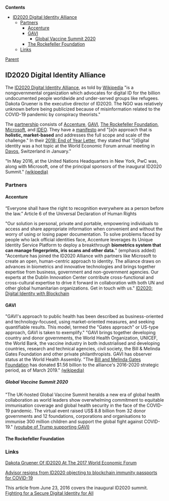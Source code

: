 <!-- START doctoc generated TOC please keep comment here to allow auto update -->
<!-- DON'T EDIT THIS SECTION, INSTEAD RE-RUN doctoc TO UPDATE -->
**Contents**

- [ID2020 Digital Identity Alliance](#id2020-digital-identity-alliance)
  - [Partners](#partners)
    - [Accenture](#accenture)
    - [GAVI](#gavi)
      - [Global Vaccine Summit 2020](#global-vaccine-summit-2020)
    - [The Rockefeller Foundation](#the-rockefeller-foundation)
  - [Links](#links)

<!-- END doctoc generated TOC please keep comment here to allow auto update -->

[Parent](#pages/blog/cv19/index)

## ID2020 Digital Identity Alliance

The [ID2020 Digital Identity Alliance](https://id2020.org/), as told by [Wikipedia](https://en.wikipedia.org/wiki/ID2020) "is a nongovernmental organization 
which advocates for digital ID for the billion undocumented people worldwide 
and under-served groups like refugees. Dakota Gruener is the executive director 
of ID2020. The NGO was relatively unknown before being publicized because of 
misinformation related to the COVID-19 pandemic by conspiracy theorists."

The [partnership](https://id2020.org/alliance) consists of 
[Accenture](https://en.wikipedia.org/wiki/Accenture), 
[GAVI](https://en.wikipedia.org/wiki/GAVI), 
[The Rockefeller Foundation](https://en.wikipedia.org/wiki/Rockefeller_Foundation), 
[Microsoft](https://en.wikipedia.org/wiki/Microsoft), 
and [IDEO](https://en.wikipedia.org/wiki/IDEO). They 
have a [manifesto](https://id2020.org/manifesto) and "[a]n approach that is 
**holistic, market-based** and addresses the full scope and scale of the 
challenge."
In their [2018: End of Year Letter](https://medium.com/id2020/2018-end-of-year-letter-b740a83e9df3),
they stated that "[d]igital identity was a hot topic at the 
World Economic Forum
annual meeting in [Davos](https://en.wikipedia.org/wiki/Davos), Switzerland 
in January."

"In May 2016, at the United Nations Headquarters in New York, PwC was, along 
with Microsoft, one of the principal sponsors of the inaugural ID2020 Summit."
[(wikipedia)](https://en.wikipedia.org/wiki/PricewaterhouseCoopers#ID2020)



### Partners

#### Accenture

“Everyone shall have the right to recognition everywhere as a person before 
the law.” Article 6 of the Universal Declaration of Human Rights

"Our solution is personal, private and portable, empowering individuals to 
access and share appropriate information when convenient and without the worry 
of using or losing paper documentation. To solve problems faced by people who 
lack official identities face, Accenture leverages its Unique Identity Service 
Platform to deploy a breakthrough **biometrics system that can manage 
fingerprints, iris scans and other data.**" (emphasis added)
"Accenture has joined the ID2020 Alliance with partners like Microsoft to 
create an open, human-centric approach to identity. The alliance draws on 
advances in biometrics and innovative technologies and brings together 
expertise from business, government and non-government agencies. Our experts 
at the Dublin Innovation Center contribute cross-functional and cross-cultural 
expertise to drive it forward in collaboration with both UN and other global 
humanitarian organizations. Get in touch with us."
[ID2020: Digital Identity with Blockchain](https://www.accenture.com/us-en/insight-blockchain-id2020) 

#### GAVI

"GAVI's approach to public health has been described as business-oriented and 
technology-focused, using market-oriented measures, and seeking quantifiable 
results. This model, termed the "Gates approach" or US-type approach, GAVI is 
taken to exemplify." 
"GAVI brings together developing country and donor governments, the 
World Health Organization, UNICEF, the World Bank, the vaccine industry in 
both industrialised and developing countries, research and technical 
agencies, civil society, the Bill & Melinda Gates Foundation and other 
private philanthropists. GAVI has observer status at the World Health Assembly.
"The [Bill and Melinda Gates Foundation](#pages/blog/cv19/bilmel)
has donated $1.56 billion to the 
alliance's 2016-2020 strategic period, as of March 2019."
[(wikipedia)](https://en.wikipedia.org/wiki/GAVI) 

##### Global Vaccine Summit 2020

"The UK-hosted Global Vaccine Summit heralds a new era of global health 
collaboration as world leaders show overwhelming commitment to equitable 
immunisation coverage and global health security in the face of the COVID-19 
pandemic. The virtual event raised US$ 8.8 billion from 32 donor governments 
and 12 foundations, corporations and organisations to immunise 300 million 
children and support the global fight against 
COVID-19." 
[(youtube of Trump supporting GAVI)](https://www.youtube.com/watch?v=_pV1U9s3vJ0)

#### The Rockefeller Foundation



### Links

[Dakota Gruener Of ID2020 At The 2017 World Economic Forum](https://www.salesforce.com/video/449313/)


[Advisor resigns from ID2020 objecting to blockchain immunity passports for COVID-19](https://ledgerinsights.com/id2020-resignation-blockchain-covid-19-immunity-passports/)

This article from June 23, 2016 covers the inaugural ID2020 summit.
[Fighting for a Secure Digital Identity for All](https://redmondmag.com/articles/2016/07/01/common-cause.aspx)

